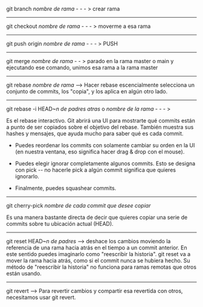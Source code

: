 git branch *nombre de rama* - - - > crear rama

- - -
git checkout *nombre de rama*  - - - > moverme a esa rama

- - - 
git push origin *nombre de rama* - - - > PUSH 


- - - 
git merge *nombre de rama* - - > parado en la rama master o main y ejecutando ese comando, unimos esa rama a la rama master 

- - -
git rebase *nombre de rama*  --> Hacer rebase escencialmente selecciona un conjunto de commits, los "copia", y los aplica en algún otro lado.

- - - 
git rebase -i HEAD~*n de padres atras* o *nombre de la rama* - - - >
 
 Es el rebase interactivo. Git abrirá una UI para mostrarte qué commits están a punto de ser copiados sobre el objetivo del rebase. También muestra sus hashes y mensajes, que ayuda mucho para saber qué es cada commit. 
 
 - Puedes reordenar los commits con solamente cambiar su orden en la UI (en nuestra ventana, eso significa hacer drag & drop con el mouse).
 
 - Puedes elegir ignorar completamente algunos commits. Esto se designa con pick -- no hacerle pick a algún commit significa que quieres ignorarlo.

 - Finalmente, puedes squashear commits.

- - -
git cherry-pick *nombre de cada commit que desee copiar*

Es una manera bastante directa de decir que quieres copiar una serie de commits sobre tu ubicación actual (HEAD).

- - - 
git reset HEAD~*n de padres* --> deshace los cambios moviendo la referencia de una rama hacia atrás en el tiempo a un commit anterior. En este sentido puedes imaginarlo como "reescribir la historia". git reset va a mover la rama hacia atrás, como si el commit nunca se hubiera hecho. Su método de "reescribir la historia" no funciona para ramas remotas que otros están usando.

- - -
git revert --> Para revertir cambios y compartir esa revertida con otros, necesitamos usar git revert. 